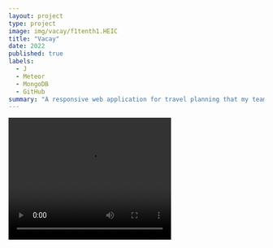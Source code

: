 ```yaml
---
layout: project
type: project
image: img/vacay/f1tenth1.HEIC  
title: "Vacay"
date: 2022
published: true
labels:
  - J
  - Meteor
  - MongoDB
  - GitHub
summary: "A responsive web application for travel planning that my team developed in ICS 415."
---
```

<video width="320" height="240" autoplay>
  <source src="img/vacay/collision_avoidance.mp4" type="video/mp4">
Your browser does not support the video tag.
</video>
